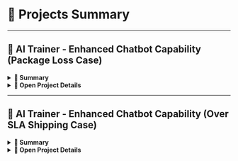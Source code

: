 # 📂 Projects Summary  

---

## 🚀 AI Trainer - Enhanced Chatbot Capability (Package Loss Case)  

<details>
<summary><b>📌 Summary</b></summary>  

**Overview:**  
- Identified package loss issue due to recipients being unavailable.  
- Accounted for ~18–20% of chatbot queries (Top 5 operational issue).  

**Solution:**  
- Added feature: Chatbot provides courier’s phone number during delivery.  
- Enabled customers to coordinate directly for successful delivery.  

**Impact:**  
- Package loss queries reduced from ~19% ➜ ~12% within 1 week of launch.  

</details>  

<details>
<summary><b>📂 Open Project Details</b></summary>  

### **📌 Background**  
A recurring issue of package loss during courier delivery was identified, primarily due to recipients being unavailable to receive their packages.  
- **Duration:** 2 weeks  
- **Severity:** Top 5 operational issue  
- **Impact:** ~18–20% of total chatbot queries  

---

### **💡 Solution**  
Implemented a chatbot enhancement feature that automatically provides customers with the courier’s phone number during delivery, enabling them to coordinate directly and ensure successful package receipt.

---

### **🔄 Process Flow**  

**Previous Flow:**  

Customer asks about package ➜
Chatbot checks delivery status ➜
If not delivered → Ask customer to wait for ETA ➜
If delivered → Ask customer to check with family/neighbors/receptionist ➜
If still not found → Escalate to live agent

![Previous Flow](https://github.com/adhaafriza/afriza-s_portfolio/blob/main/AIT%20Package%20Loss.jpg)  

---

**Updated Flow:**  

Customer asks about package ➜
Chatbot checks delivery status ➜
If not delivered → Ask customer to wait for ETA ➜
If delivered → Ask if courier has the package ➜
If yes → Provide courier’s phone number to customer

![Updated Flow](https://github.com/adhaafriza/afriza-s_portfolio/blob/main/AIT%20Package%20Loss%20NEW.jpg)  

---

### **📊 Supporting Data**

**Source Table:** `customers_queries`

| Column Name              | Data Type |
|--------------------------|-----------|
| customer_id              | VARCHAR   |
| customer_name            | VARCHAR   |
| customer_phone           | VARCHAR   |
| customer_address         | VARCHAR   |
| customer_zip_code        | VARCHAR   |
| ticket_id                | INT       |
| contact_reason_level_1   | VARCHAR   |
| contact_reason_level_2   | VARCHAR   |
| contact_reason_level_3   | VARCHAR   |
| ticket_submitted_date    | DATE      |
| ticket_due_date          | DATE      |
| is_case_resolved         | CHAR      |

---
### **📝 Sample Data**
| customer_id | customer_name   | customer_phone | customer_address       | customer_zip_code | ticket_id | contact_reason_level_1 | contact_reason_level_2 | contact_reason_level_3                     | ticket_submitted_date | ticket_due_date | is_case_resolved |
|-------------|----------------|----------------|------------------------|-------------------|-----------|------------------------|------------------------|--------------------------------------------|-----------------------|-----------------|------------------|
| CUS-001A    | John Doe       | 081234567890   | Jakarta Selatan        | 12190             | 1001      | Package related        | Package loss           | Status delivered but not received          | 2021-04-21            | 2021-04-28      | N                |
| CUS-002B    | Maria Sari     | 081298765432   | Bandung                | 40115             | 1002      | Payment related        | Refund request         | Payment deducted but order canceled        | 2021-04-22            | 2021-04-29      | Y                |
| CUS-003C    | Ahmad Fauzi    | 081311122233   | Surabaya               | 60234             | 1003      | Package related        | Damaged package        | Item broken upon delivery                   | 2021-04-23            | 2021-04-30      | Y                |
| CUS-004D    | Lisa Wong      | 081344455566   | Medan                  | 20151             | 1004      | Account related        | Login issue            | Forgot password                            | 2021-04-24            | 2021-05-01      | N                |
| CUS-005E    | Budi Santoso   | 081377788899   | Jakarta Barat          | 11460             | 1005      | Package related        | Package loss           | Status delivered but not received          | 2021-04-25            | 2021-05-02      | Y                |
---

### **📌 Pre‑Enhancement Query (30 days)**
```sql
SELECT 
    COUNT(*) AS total_queries,
    SUM(CASE WHEN LOWER(contact_reason_level_2) = 'package loss' THEN 1 ELSE 0 END) AS package_loss_queries,
    SUM(CASE WHEN LOWER(contact_reason_level_2) = 'package loss' THEN 1 ELSE 0 END) * 100.0 / COUNT(*) AS package_loss_percentage
FROM customer_queries
WHERE ticket_submitted_date BETWEEN DATE '2021-04-20' AND DATE '2021-05-20';
```
**Result:**
| total_queries | package_loss_queries | package_loss_percentage |
|---------------|----------------------|--------------------------|
| 1034          | 198                  | 19.147886822529         |

---

### **📌 Post‑Enhancement Query (Using CTE)**
```sql
WITH package_loss_stats AS (
    SELECT 
        CASE 
            WHEN ticket_submitted_date BETWEEN DATE '2021-04-20' AND DATE '2021-05-20' 
                THEN 'Before Enhancement (30 days)'
            WHEN ticket_submitted_date BETWEEN DATE '2021-05-21' AND DATE '2021-05-27' 
                THEN 'After Enhancement (7 days)'
        END AS period,
        contact_reason_level_2
    FROM customer_queries
    WHERE ticket_submitted_date BETWEEN DATE '2021-04-20' AND DATE '2021-05-27'
)

SELECT 
    period,
    COUNT(*) AS total_queries,
    SUM(CASE WHEN LOWER(contact_reason_level_2) = 'package loss' THEN 1 ELSE 0 END) AS package_loss_queries,
    SUM(CASE WHEN LOWER(contact_reason_level_2) = 'package loss' THEN 1 ELSE 0 END) * 100.0 / COUNT(*) AS package_loss_percentage
FROM package_loss_stats
GROUP BY period;
```

**Result:**
| Period                    | Total Queries | Package Loss Queries | Package Loss %     |
|---------------------------|---------------|----------------------|--------------------|
| Before Enhancement (30d)  | 1034          | 198                  | 19.14              |
| After Enhancement (7d)    | 980           | 118                  | 12.04              |

---

### **📉 Impact Visualization**
```
Package Loss Rate (%)
Before Enhancement: ████████████░░░░░░░ 19.14%
After Enhancement : ██████░░░░░░░░░░░░░ 12.04%
```

**📈 Summary:** After running the enhancement for a week, package loss queries dropped from ~19% to ~12%. 

</details>  

---

## 🚀 AI Trainer - Enhanced Chatbot Capability (Over SLA Shipping Case)  

<details>
<summary><b>📌 Summary</b></summary>  

**Overview:**  
- Identified a high volume of complaints due to **Over SLA orders** (seller took too long to process the order: SLA 7 Days).
- Implemented feature: **Chatbot allows cancellation after ≥7 days** (even if package is with courier) + **doorstep rejection**.  

**Impact (30 days):**  
- Over SLA complaints reduced from ~15% ➜ ~8%. 
- Negative reviews mentioning “late delivery” dropped significantly.

</details>  

<details>
<summary><b>📂 Open Project Details</b></summary>  

### **📌 Background**  
A recurring issue of **Over SLA orders** was identified:  
- **Order Flow (Before Enhancement):**

![Previous Flow](https://github.com/adhaafriza/afriza-s_portfolio/blob/main/Initial%20Order%20Flow.jpg)

- **Issues:**  
  - If seller takes full 7 days, customer's wait time can exceed **10 days**.  
  - Customers **cannot cancel** after courier handover, even if order is late.  
  - Result: **Negative reviews & CSAT drop**.

---

### **💡 Solution**  
- **Initial proposal:** Reduce seller SLA 7 ➜ 3 days (**Stakeholder can't fulfill**).
- **Implemented enhancement:**  
  - If order **in process ≥7 days**, chatbot offers **cancellation** (even after courier handover).  
  - Customers can **reject package at doorstep** (if the package is over the estimated SLA) → package returned automatically.  

---

### **🔄 Process Flow**  

**Previous Flow:**  

![Previous Flow](https://github.com/adhaafriza/afriza-s_portfolio/blob/main/Initial%20Order%20Flow.jpg)

**Updated Flow:**  

![Updated Flow](https://github.com/adhaafriza/afriza-s_portfolio/blob/main/Implemented%20new%20SLA.jpg)

Customer is given the option to wait until the estimated SLA or cancel the order and reject the package at doorstep.

---

### **📊 Supporting Data**  

**Source Table:** `customer_complaints`  

| Column Name              | Data Type |
|--------------------------|-----------|
| order_id                 | VARCHAR   |
| customer_id              | VARCHAR   |
| complaint_reason         | VARCHAR   |
| order_status             | VARCHAR   |
| processing_days          | INT       |
| is_courier_handover      | CHAR      |
| is_cancellation_allowed  | CHAR      |
| csat_score               | INT       |
| complaint_date           | DATE      |

---

### **📌 Pre‑Enhancement Query (30 days)**  
```sql
SELECT 
    COUNT(*) AS total_complaints,
    SUM(CASE WHEN LOWER(complaint_reason) LIKE '%over sla%' THEN 1 ELSE 0 END) AS over_sla_complaints,
    SUM(CASE WHEN LOWER(complaint_reason) LIKE '%over sla%' THEN 1 ELSE 0 END) * 100.0 / COUNT(*) AS over_sla_percentage
FROM customer_complaints
WHERE complaint_date BETWEEN DATE '2021-04-01' AND DATE '2021-04-30';
```  

**Result:**  
| total_complaints | over_sla_complaints | over_sla_percentage |
|------------------|---------------------|---------------------|
| 980              | 147                 | 15.0                |

---

### **📌 Post‑Enhancement Query (30 days after launch)**  
```sql
WITH sla_stats AS (
    SELECT 
        CASE 
            WHEN complaint_date BETWEEN DATE '2021-04-01' AND DATE '2021-04-30' 
                THEN 'Before Enhancement'
            WHEN complaint_date BETWEEN DATE '2021-05-01' AND DATE '2021-05-30' 
                THEN 'After Enhancement'
        END AS period,
        complaint_reason
    FROM customer_complaints
    WHERE complaint_date BETWEEN DATE '2021-04-01' AND DATE '2021-05-30'
)

SELECT 
    period,
    COUNT(*) AS total_complaints,
    SUM(CASE WHEN LOWER(complaint_reason) LIKE '%over sla%' THEN 1 ELSE 0 END) AS over_sla_complaints,
    SUM(CASE WHEN LOWER(complaint_reason) LIKE '%over sla%' THEN 1 ELSE 0 END) * 100.0 / COUNT(*) AS over_sla_percentage
FROM sla_stats
GROUP BY period;
```  

**Result:**  
| Period                | Total Complaints | Over SLA Complaints | Over SLA % |
|-----------------------|------------------|---------------------|------------|
| Before Enhancement    | 980              | 147                 | 15.0       |
| After Enhancement     | 1020             | 82                  | 8.0        |

---

### **📉 Impact Visualization**  
```
Over SLA Complaint Rate (%)
Before Enhancement: ██████████░░░░░░░░░ 15.0%
After Enhancement : ██████░░░░░░░░░░░░░ 8.0%
```  

**📈 Summary:** After running the enhancement for 30 days, **Over SLA complaints dropped from ~15% to ~8%** and **CSAT for SLA-related cases improved by +12 points**.

</details>  
